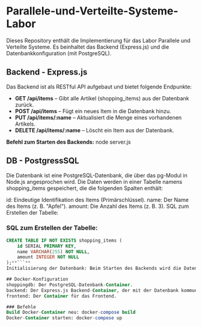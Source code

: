 # Parallele-und-Verteilte-Systeme-Labor

Dieses Repository enthält die Implementierung für das Labor Parallele und Verteilte Systeme. Es beinhaltet das Backend (Express.js) und die Datenbankkonfiguration (mit PostgreSQL).

## Backend - Express.js
Das Backend ist als RESTful API aufgebaut und bietet folgende Endpunkte:

- **GET /api/items** – Gibt alle Artikel (shopping_items) aus der Datenbank zurück.
- **POST /api/items** – Fügt ein neues Item in die Datenbank hinzu.
- **PUT /api/items/:name** – Aktualisiert die Menge eines vorhandenen Artikels.
- **DELETE /api/items/:name** – Löscht ein Item aus der Datenbank.

**Befehl zum Starten des Backends:**
node server.js

## DB - PostgressSQL
Die Datenbank ist eine PostgreSQL-Datenbank, die über das pg-Modul in Node.js angesprochen wird. Die Daten werden in einer Tabelle namens shopping_items gespeichert, die die folgenden Spalten enthält:

id: Eindeutige Identifikation des Items (Primärschlüssel).
name: Der Name des Items (z. B. "Apfel").
amount: Die Anzahl des Items (z. B. 3).
SQL zum Erstellen der Tabelle:
### SQL zum Erstellen der Tabelle:
```sql
CREATE TABLE IF NOT EXISTS shopping_items (
    id SERIAL PRIMARY KEY,
    name VARCHAR(255) NOT NULL,
    amount INTEGER NOT NULL
);**```**
Initialisierung der Datenbank: Beim Starten des Backends wird die Datenbank automatisch mit der notwendigen Tabelle initialisiert, falls sie noch nicht existiert. Die Tabelle wird mit den Spalten id, name und amount erstellt.

## Docker-Konfiguration
shoppingdb: Der PostgreSQL-Datenbank-Container.
backend: Der Express.js Backend-Container, der mit der Datenbank kommuniziert.
frontend: Der Container für das Frontend.

### Befehle
Build Docker-Container neu: docker-compose build
Docker-Container starten: docker-compose up


